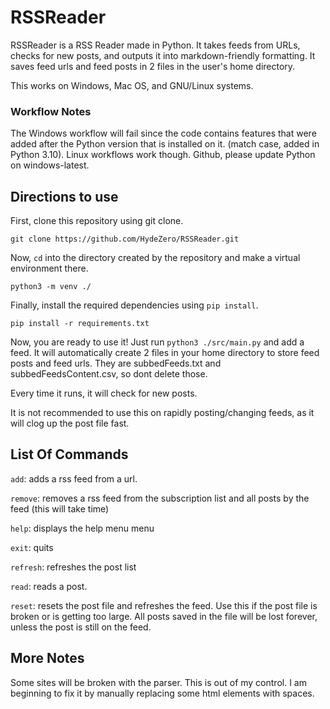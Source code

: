 # RSSReader
RSSReader is a RSS Reader made in Python. It takes feeds from URLs, checks for new posts, and outputs it into markdown-friendly formatting. It saves feed urls and feed posts in 2 files in the user's home directory. 

This works on Windows, Mac OS, and GNU/Linux systems.

### Workflow Notes
The Windows workflow will fail since the code contains features that were added after the Python version that is installed on it. (match case, added in Python 3.10). Linux workflows work though. Github, please update Python on windows-latest.

## Directions to use
First, clone this repository using git clone.

``git clone https://github.com/HydeZero/RSSReader.git``

Now, `cd` into the directory created by the repository and make a virtual environment there.

``python3 -m venv ./``

Finally, install the required dependencies using `pip install`.

``pip install -r requirements.txt``

Now, you are ready to use it! Just run `python3 ./src/main.py` and add a feed. It will automatically create 2 files in your home directory to store feed posts and feed urls. They are subbedFeeds.txt and subbedFeedsContent.csv, so dont delete those.

Every time it runs, it will check for new posts.

It is not recommended to use this on rapidly posting/changing feeds, as it will clog up the post file fast.

## List Of Commands

`add`: adds a rss feed from a url.

`remove`: removes a rss feed from the subscription list and all posts by the feed (this will take time)

`help`: displays the help menu menu

`exit`: quits

`refresh`: refreshes the post list

`read`: reads a post.

`reset`: resets the post file and refreshes the feed. Use this if the post file is broken or is getting too large. All posts saved in the file will be lost forever, unless the post is still on the feed.

## More Notes
Some sites will be broken with the parser. This is out of my control. I am beginning to fix it by manually replacing some html elements with spaces.
